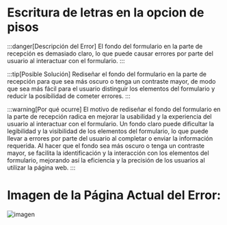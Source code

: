 
# Escritura de letras en la opcion de pisos 

:::danger[Descripción del Error]
El fondo del formulario en la parte de recepción es demasiado claro, lo que puede causar errores por parte del usuario al interactuar con el formulario.
:::

:::tip[Posible Solución]
Rediseñar el fondo del formulario en la parte de recepción para que sea más oscuro o tenga un contraste mayor, de modo que sea más fácil para el usuario distinguir los elementos del formulario y reducir la posibilidad de cometer errores.
:::

:::warning[Por qué ocurre]
El motivo de rediseñar el fondo del formulario en la parte de recepción radica en mejorar la usabilidad y la experiencia del usuario al interactuar con el formulario. Un fondo claro puede dificultar la legibilidad y la visibilidad de los elementos del formulario, lo que puede llevar a errores por parte del usuario al completar o enviar la información requerida. Al hacer que el fondo sea más oscuro o tenga un contraste mayor, se facilita la identificación y la interacción con los elementos del formulario, mejorando así la eficiencia y la precisión de los usuarios al utilizar la página web.
:::


# Imagen de la Página Actual del Error:
![imagen](./img/d7.jpg)